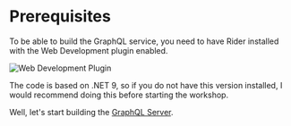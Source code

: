 # Prerequisites
To be able to build the GraphQL service, you need to have Rider installed with the Web Development plugin enabled.

![Web Development Plugin](./images/Web%20Development%20Plugin.png)

The code is based on .NET 9, so if you do not have this version installed, I would recommend doing this before starting the workshop.

Well, let's start building the [GraphQL Server](./Step1.md).
